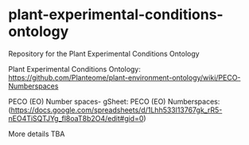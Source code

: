 # plant-experimental-conditions-ontology
Repository for the Plant Experimental Conditions Ontology


Plant Experimental Conditions Ontology: 
 https://github.com/Planteome/plant-environment-ontology/wiki/PECO-Numberspaces

PECO (EO) Number spaces- gSheet: PECO (EO) Numberspaces: (https://docs.google.com/spreadsheets/d/1Lhh533l13767gk_rR5-nEO4TiSQTJYg_fl8oaT8b2O4/edit#gid=0)


More details TBA
